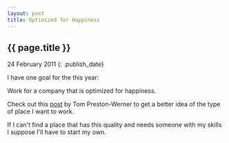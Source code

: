 ```yaml
---
layout: post
title: Optimized for Happiness
---
```


## {{ page.title }}

24 February 2011
{: .publish_date}

I have one goal for the this year:

Work for a company that is optimized for happiness.

Check out this [post](http://tom.preston-werner.com/2010/10/18/optimize-for-happiness.html) by Tom Preston-Werner to get a better idea of the type of place I want to work.

If I can't find a place that has this quality and needs someone with my skills I suppose I'll have to start my own.

